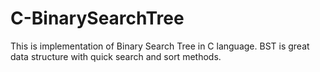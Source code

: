 # C-BinarySearchTree
This is implementation of Binary Search Tree in C language. BST is great data structure with quick search and sort methods.
